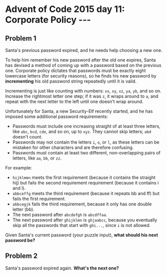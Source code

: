# Advent of Code 2015 day 11:  Corporate Policy ---

## Problem 1

Santa's previous password expired, and he needs help choosing a new one.

To help him remember his new password after the old one expires, Santa has devised a method of coming up with a password based on the previous one. Corporate policy dictates that passwords must be exactly eight lowercase letters (for security reasons), so he finds his new password by **incrementing** his old password string repeatedly until it is valid.

Incrementing is just like counting with numbers: `xx`, `xy`, `xz`, `ya`, `yb`, and so on. Increase the rightmost letter one step; if it was `z`, it wraps around to `a`, and repeat with the next letter to the left until one doesn't wrap around.

Unfortunately for Santa, a new Security-Elf recently started, and he has imposed some additional password requirements:

 - Passwords must include one increasing straight of at least three letters, like `abc`, `bcd`, `cde`, and so on, up to `xyz`. They cannot skip letters; `abd` doesn't count.
 - Passwords may not contain the letters `i`, `o`, or `l`, as these letters can be mistaken for other characters and are therefore confusing.
 - Passwords must contain at least two different, non-overlapping pairs of letters, like `aa`, `bb`, or `zz`.

For example:

 - `hijklmmn` meets the first requirement (because it contains the straight hij) but fails the second requirement requirement (because it contains i and l).
 - `abbceffg` meets the third requirement (because it repeats bb and ff) but fails the first requirement.
 - `abbcegjk` fails the third requirement, because it only has one double letter (bb).
 - The next password after `abcdefgh` is `abcdffaa`.
 - The next password after `ghijklmn` is `ghjaabcc`, because you eventually skip all the passwords that start with `ghi...`, since `i` is not allowed.

Given Santa's current password (your puzzle input), **what should his next password be?**

## Problem 2

Santa's password expired again. **What's the next one?**


